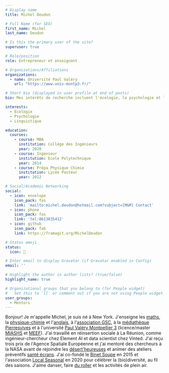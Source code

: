 ```yaml
---
# Display name
title: Michel Deudon

# Full Name (for SEO)
first_name: Michel
last_name: Deudon

# Is this the primary user of the site?
superuser: true

# Role/position
role: Entrepreneur et enseignant

# Organizations/Affiliations
organizations:
  - name: Université Paul Valéry
    url: "https://www.univ-montp3.fr/"

# Short bio (displayed in user profile at end of posts)
bio: Mes intérêts de recherche incluent l'écologie, la psychologie et l'apprentissage des langues.

interests:
  - Ecologie
  - Psychologie
  - Linguistique

education:
  courses:
    - course: MBA
      institution: Collège des Ingénieurs
      year: 2020
    - course: Ingénieur
      institution: Ecole Polytechnique
      year: 2014
    - course: Prépa Physique Chimie
      institution: Lycée Pasteur
      year: 2012

# Social/Academic Networking
social:
  - icon: envelope
    icon_pack: fas
    link: 'mailto:michel.deudon@hotmail.com?subject=[M&M] Contact'
  - icon: phone
    icon_pack: fas
    link: 'tel:0613835412'
  - icon: github
    icon_pack: fab
    link: https://framagit.org/MichelDeudon

# Status emoji
status:
  icon: 🌻

# Enter email to display Gravatar (if Gravatar enabled in Config)
email: ''

# Highlight the author in author lists? (true/false)
highlight_name: true

# Organizational groups that you belong to (for People widget)
#   Set this to `[]` or comment out if you are not using People widget.
user_groups:
  - Mentors
---
```


Bonjour! Je m'appelle Michel, je suis né à New York. J'enseigne les [maths](https://www.mtpcours.fr/c/maths/), la [physique-chimie](https://www.mtpcours.fr/c/physique-chimie/) et l'[anglais](https://www.mtpcours.fr/c/english/), à l'[association GSC](https://www.helloasso.com/associations/generations-solidaires-et-citoyennes), à la [médiathèque Pierresvives](https://pierresvives.herault.fr/) et à l'université [Paul Valéry Montpellier 3](https://www.univ-montp3.fr/) (licence/master [MIASHS](https://ufr6.www.univ-montp3.fr/fr/formation/masters/master_miashs) et [MEEF](https://ufr6.www.univ-montp3.fr/fr/formation/masters/m1-m2-meef)). J'ai travaillé en réinsertion sociale à La Réunion, comme ingénieur-chercheur chez Element AI et data scientist chez Vinted. J'ai reçu trois prix de l'Agence Spatiale Européenne et j'ai mentoré des chercheurs à la NASA avant de rejoindre les [désert'heureuses](https://desertheureuses.noblogs.org/) et animer des ateliers préventifs [santé écrans](https://www.mtpcours.fr/c/numerique-ecologie/prevention-sante-ecrans/). J'ai co-fondé le [Binet Soupe](https://www.polytechnique.edu/sites/default/files/content/pages/documents/2022-02/Plaquette_Alpha_2021_compressed_0.pdf) en 2015 et l'association [Local Seasonal](https://www.mtpcours.fr/c/assos/local-seasonal/) en 2020 pour célébrer la (bio)diversité, au fil des saisons. J'aime danser, faire [du roller](https://www.mtpcours.fr/p/roller-dance-montpellier/) et les activités de plein air.